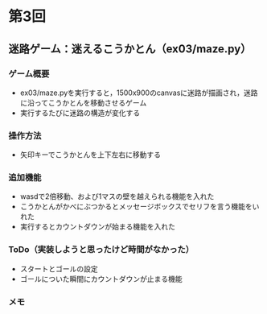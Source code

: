 # 第3回
## 迷路ゲーム：迷えるこうかとん（ex03/maze.py）
### ゲーム概要
- ex03/maze.pyを実行すると，1500x900のcanvasに迷路が描画され，迷路に沿ってこうかとんを移動させるゲーム
- 実行するたびに迷路の構造が変化する
### 操作方法
- 矢印キーでこうかとんを上下左右に移動する
### 追加機能
- wasdで2倍移動、および1マスの壁を越えられる機能を入れた
- こうかとんがかべにぶつかるとメッセージボックスでセリフを言う機能をいれた
- 実行するとカウントダウンが始まる機能を入れた

### ToDo（実装しようと思ったけど時間がなかった）
- スタートとゴールの設定
- ゴールについた瞬間にカウントダウンが止まる機能
### メモ